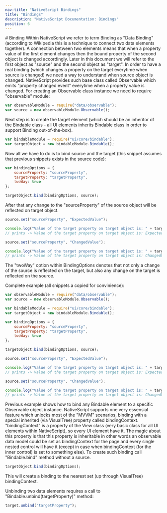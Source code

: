 ```yaml
---
nav-title: "NativeScript Bindings"
title: "Bindings"
description: "NativeScript Documentation: Bindings"
position: 6
---
```


# Binding
Within NativeScript we refer to term Binding as "Data Binding" (according to Wikipedia this is a technique to connect two data elements together). A connection between two elements means that when a property value of the first element changes then the bound property of the second object is changed accordingly. Later in this document we will refer to the first object as "source" and the second object as "target".
In order to have a real binding (which changes a property on the target everytime when source is changed) we need a way to understand when source object is changed. NativeScript provides such base class called Observable which emits "property changed event" everytime when a property value is changed. For creating an Observable class instance we need to require "observable" module:

``` JavaScript
var observableModule = require("data/observable");
var source = new observableModule.Observable();
```

Next step is to create the target element (which should be an inheritor of the Bindable class - all UI elements inherits Bindable class in order to support Binding out-of-the-box).

``` JavaScript
var bindableModule = require("ui/core/bindable");
var targetObject = new bindableModule.Bindable();
```

Now all we have to do is to bind source and the target (this snippet assumes that previous snippets exists in the source code):

``` JavaScript
var bindingOptions = {
	sourceProperty: "sourceProperty",
    targetProperty: "targetProperty",
    twoWay: true
};

targetObject.bind(bindingOptions, source);
```

After that any change to the "sourceProperty" of the source object will be reflected on target object.

``` JavaScript
source.set("sourceProperty", "ExpectedValue");

console.log("Value of the target property on target object is: " + target.get("targetProperty");
// prints -> Value of the target property on target object is: ExpectedValue

source.set("sourceProperty", "ChangedValue");

console.log("Value of the target property on target object is: " + target.get("targetProperty");
// prints -> Value of the target property on target object is: ChangedValue
```

The "twoWay" option within BindingOptions denotes that not only a change of the source is reflected on the target, but also any change on the target is reflected on the source.

Complete example (all snippets a copied for convinience):

``` JavaScript
var observableModule = require("data/observable");
var source = new observableModule.Observable();

var bindableModule = require("ui/core/bindable");
var targetObject = new bindableModule.Bindable();

var bindingOptions = {
	sourceProperty: "sourceProperty",
    targetProperty: "targetProperty",
    twoWay: true
};

targetObject.bind(bindingOptions, source);

source.set("sourceProperty", "ExpectedValue");

console.log("Value of the target property on target object is: " + target.get("targetProperty");
// prints -> Value of the target property on target object is: ExpectedValue

source.set("sourceProperty", "ChangedValue");

console.log("Value of the target property on target object is: " + target.get("targetProperty");
// prints -> Value of the target property on target object is: ChangedValue
```

Previous example shows how to bind any Bindable element to a specific Observable object instance. NativeScript supports one very essensial feature which unlocks most of the "MVVM" scenarios, binding with a special inherited (via VisualTree) property called bindingContext. "bindingContext" is a property of the View class (very basic class for all UI elements within NativeScript), so every UI element have it. The magic about this property is that this property is inheritable in other words an observable data model could be set as bindingContext for the page and every single nested control will have it (except in case when bindingContext (for the inner control) is set to something else). To create such binding call "Bindable.bind" method without a source.

``` JavaScript
targetObject.bind(bindingOptions);
```
This will create a binding to the nearest set (up through VisualTree) bindingContext.

Unbinding two data elements requires a call to "Bindable.unbind(targetProperty)" method:

``` JavaScript
target.unbind("targetProperty");
```
